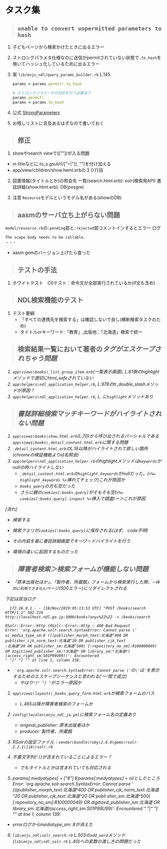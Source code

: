 # タスク集

>## `unable to convert unpermitted parameters to hash`
1. 子どもページから検索かけたときに出るエラー
2. ストロングパラメタ仕様なのに送信がpermitされていない状態で`.to_hash`を用いてハッシュ化しているために出るエラー
3. 案
   `lib/enju_ndl/query_params_builder.rb` L.145
   ```ruby
   params = params.permit!.to_hash
   ```

   ```ruby
   # ストロングパラメータの対応を行う必要あり
   params.permit!
   params = params.to_hash
   ```
   
4. 公式
   [StrongParameters](https://railsguides.jp/action_controller_overview.html#strong-parameters)

5. お残しリストに言及あるはずなので書いておく 

>## 修正
1. showやsearch viewで([""])が入る問題
- m.titleなどに.to_s.gsub!(/\[\"+|\"\]/, "")を付け加える
- app/view/children/show.heml.erbの３０行目

2. 図書情報(タイトルとか)の照会先
   一覧(search.html.erb): solr(検索用API)
   書誌詳細(show.html.erb): DB(posgre)

3. 注意
   `Resource`モデルというモデル名がある(showのDB)

>## aasmのサーバ立ち上がらない問題
`model/resource.rb`の`:pending`部と`:rejected`部コメントインするとエラー
ログ
```
The scope body needs to be callable.
・・・
```
- aasm gemのバージョン上げたら直った

>## テストの手法
1. ホワイトテスト　C0テスト：命令文が全部実行されているか(if文も含め)

>## NDL検索機能のテスト
1. テスト要綱
   - 「すべての連携先を検索する」は確認しないで良し(横断検索タスクのため)
   - タイトルorキーワード:「教育」,出版地：「北海道」検索で統一

>## 検索結果一覧において著者の<em>タグがエスケープされちゃう問題
1. `app\views\books\_list_group_item.erb`(一覧表示画面), L.61側のhighlightメソッドで適切にhtml_safeされていない
2. `app\helpers\ndl_application_helper.rb`, L.978のtr_double_slashメソッドが原因？
3. `app\helpers\ndl_application_helper.rb`, L. に`highlight`メソッドあり

>## 書誌詳細検索マッチキーワードがハイライトされない問題
1. `app\views\books\show.html.erb`(L.70)から呼び出されるパーシャルである`app\views\books\_detail_content.html.erb`に関する問題
2. `_detail_content.html.erb`のL.16以降がハイライトされて欲しい箇所(chromeの検証機能よりid名照会)
3. `app\helpers\ndl_application_helper.rb`のhighlightメソッドは`keywords`がnullの時ハイライトしない
   -  `_detail_content.html.erb`の`highlight_keywords`がnullだった。(`<%= highlight_keywords %>`挿れてチェック)これが原因か
   -  `books_query`の方も空だった
   -  さらに親の`cookies[:books_query]`がそもそも空(`<%= cookies[:books_query].inspect %>`挿入で調査)ー＞これが原因

[流れ]
- 検索する
- 検索クエリが`cookies[:books_query]`に保存される(はず、 code不明)
- その内容を基に書誌詳細画面でキーワードハイライトを行う

- 環境の違いに起因するものだった

>## 障害者検索＞検索フォームが機能しない問題
- 「原本出版社ほか」、「製作者、所蔵館」フォームから検索実行した際、`一時的に利用できません`ページ(500エラー)にリダイレクトされる

下記は該当ログ
  ```
    172.18.0.1 - - [18/Nov/2019:05:13:53 UTC] "POST /books/search HTTP/1.1" 302 219
http://localhost.ndl.go.jp:3000/books?any=%22%22 -> /books/search

RSolr::Error::Http (RSolr::Error::Http - 400 Bad Request
Error: 'org.apache.solr.search.SyntaxError: Cannot parse \' ui_media_type_sm:8 (((publisher_morph_text:北海道^400 OR publisher_cjk_norm_text:北海道^20 OR publisher_cjk_text
:北海道^20 OR publisher_sm:北海道^500) [:repository_no_sm]:R100000049) OR digitized_publisher_sm:*北海道* OR library_sm:*北海道*)(access_right_sm:S01P99U99)\': Encountered
" "]" "] "" at line 1, column 158.
  ```
  - ` 'org.apache.solr.search.SyntaxError: Cannot parse \'`の`\'`は`'`を表示するためのエスケープシーケンスと思われる(\'～\'間で成立)
    - やはり`"]" "] "`がエラー原因か

1. `app\views\layouts\_books_query_form.html.erb`が検索フォームのパス
   - L.465以降が障害者検索のフォームか
2. `config\locales\enju_ndl_ja.yml`に検索フォーム名の定義あり
   - original_publisher: 原本出版者ほか
   - producer: 製作者、所蔵館
3. RSolrの設定ファイル：`vendor\bundle\ruby\2.6.0\gems\rsolr-2.2.1\lib\rsolr.rb`
4. 不要文字列(`"]`)が含まれていることによるエラー？
   - でもタイトルとかは含まれていても対応される

5. params[:medyatypes] = ["8"]をparams[:medyatypes] = nilとしたところ
   Error: 'org.apache.solr.search.SyntaxError: Cannot parse \' (((publisher_morph_text:北海道^400 OR publisher_cjk_norm_text:北海道^20 OR publisher_cjk_text:北海道^20 OR publi
sher_sm:北海道^500) [:repository_no_sm]:R100000049) OR digitized_publisher_sm:*北海道* OR library_sm:*北海道*)(access_right_sm:S01P99U99)\': Encountered " "]" "] "" at line
 1, column 139.
 - errorログからmediatype_sm: 8が消えた

6. `lib\enju_ndl\solr_search.rb` L.503の`add_word`メソッド(`lib\enju_ndl\ndl_solr.rb` L.40)への変数の渡し方の問題だった